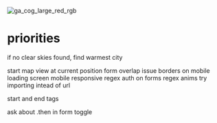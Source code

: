![ga_cog_large_red_rgb](https://cloud.githubusercontent.com/assets/40461/8183776/469f976e-1432-11e5-8199-6ac91363302b.png)

# priorities
if no clear skies found, find warmest city


start map view at current position
form overlap issue
borders on mobile loading screen
mobile responsive
regex auth on forms
regex anims
try importing intead of url

start and end tags

ask about .then in form toggle


